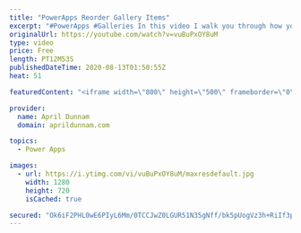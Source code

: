```yaml
---
title: "PowerApps Reorder Gallery Items"
excerpt: "#PowerApps #Galleries In this video I walk you through how you can create an inline reordering mechanism for a Power Apps gallery.  I'll show how to dynamically reorder gallery items with up and down arrows to move them around.    You'll learn: ✅  How to add items to a collection ✅  How to delete items"
originalUrl: https://youtube.com/watch?v=vuBuPxOY8uM
type: video
price: Free
length: PT12M53S
publishedDateTime: 2020-08-13T01:50:55Z
heat: 51

featuredContent: "<iframe width=\"800\" height=\"500\" frameborder=\"0\" src=\"https://www.youtube.com/embed/vuBuPxOY8uM\" allow=\"accelerometer; autoplay; encrypted-media; gyroscope; picture-in-picture\" allowfullscreen></iframe>"

provider:
  name: April Dunnam
  domain: aprildunnam.com

topics:
  - Power Apps

images:
  - url: https://i.ytimg.com/vi/vuBuPxOY8uM/maxresdefault.jpg
    width: 1280
    height: 720
    isCached: true

secured: "Ok6iF2PHL0wE6PIyL6Mm/0TCCJwZ0LGUR51N35gNff/bk5pUogVz3h+RiIf3pGxAD23cKX9ADTofVAwyvExszyVhIyvAss0eQZbRqq6DPCyLZpCpxoudlTGj/m2wXd9/GDY+GnaA8KQl7R9d9sC8OHp3Rj642TqS/5CmmcQuCQRVupOOnAUnuwJ7mRttq8Oe7vO9qD/QWGwXKYcDn+EILMmu+NPJprsEFngK5vTQbqYwfvWMTMXTn4LKBvuM3I0D+W8+FLdKAzob8APcXZ34OoePpO0FOi+lurCIJFhVbja595dJ3L/V7u7cArD8KYMvQ7lfIIsd/iTPp0Pxrsg7VuYLVg9fILiABJpZPs8ftlOpM7U/o/cU3V4xAA49pSDEmI4O3+bvu+L5ZBnn0L9Byp3kdSJZNAdyPqjGd4sg9wg=;Zcx9L/gJoD513w8yKjuE6A=="
---
```


